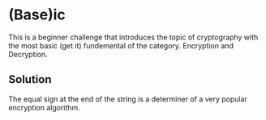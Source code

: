 # (Base)ic

This is a beginner challenge that introduces the topic of cryptography with the most basic (get it) fundemental of the category. Encryption and Decryption.

## Solution

The equal sign at the end of the string is a determiner of a very popular encryption algorithm.
